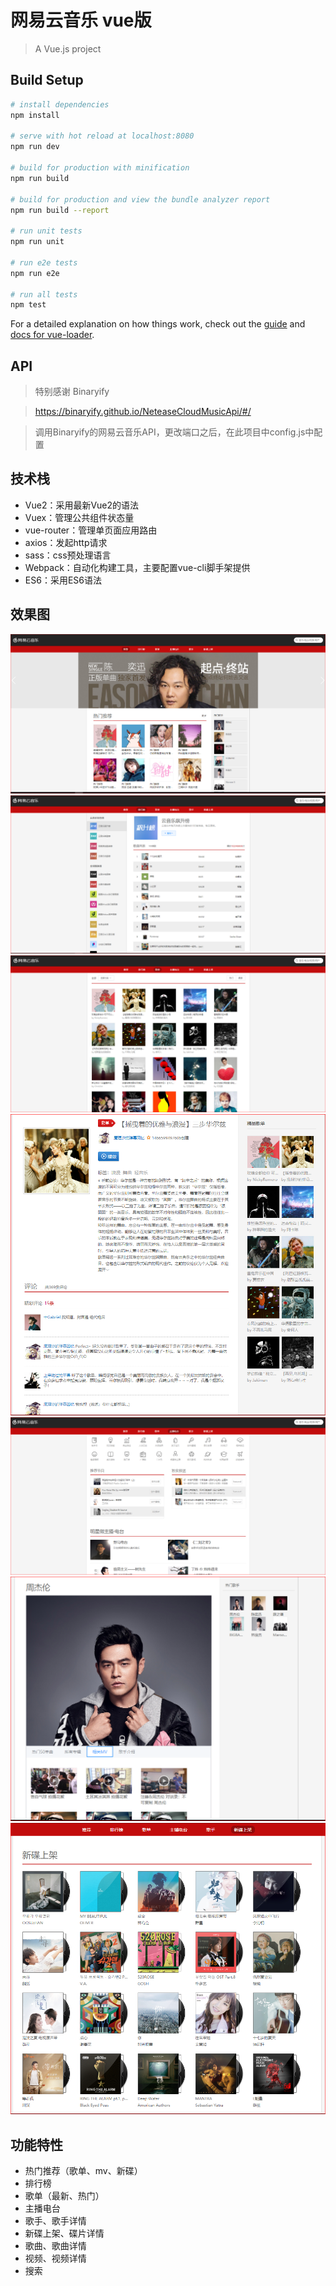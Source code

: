 # 网易云音乐 vue版

> A Vue.js project

## Build Setup

``` bash
# install dependencies
npm install

# serve with hot reload at localhost:8080
npm run dev

# build for production with minification
npm run build

# build for production and view the bundle analyzer report
npm run build --report

# run unit tests
npm run unit

# run e2e tests
npm run e2e

# run all tests
npm test
```

For a detailed explanation on how things work, check out the [guide](http://vuejs-templates.github.io/webpack/) and [docs for vue-loader](http://vuejs.github.io/vue-loader).
## API

> 特别感谢 Binaryify 

> https://binaryify.github.io/NeteaseCloudMusicApi/#/

> 调用Binaryify的网易云音乐API，更改端口之后，在此项目中config.js中配置

## 技术栈

* Vue2：采用最新Vue2的语法
* Vuex：管理公共组件状态量
* vue-router：管理单页面应用路由
* axios：发起http请求
* sass：css预处理语言
* Webpack：自动化构建工具，主要配置vue-cli脚手架提供
* ES6：采用ES6语法

## 效果图
![img](./screenshots/recommend.PNG)
![img](./screenshots/leaderboards.PNG)
![img](./screenshots/songlist.PNG)
![img](./screenshots/songdetail.PNG)
![img](./screenshots/radio.PNG)
![img](./screenshots/singer.PNG)
![img](./screenshots/album.PNG)


## 功能特性

* 热门推荐（歌单、mv、新碟）
* 排行榜
* 歌单（最新、热门）
* 主播电台
* 歌手、歌手详情
* 新碟上架、碟片详情
* 歌曲、歌曲详情
* 视频、视频详情
* 搜索
